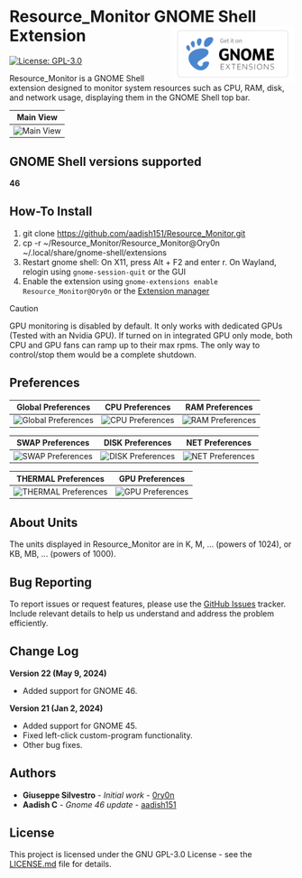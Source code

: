 [ego]: https://extensions.gnome.org/extension/1634/resource-monitor/

# Resource_Monitor GNOME Shell Extension [<img src="https://raw.githubusercontent.com/andyholmes/gnome-shell-extensions-badge/master/get-it-on-ego.svg?sanitize=true" alt="Get it on GNOME Extensions" height="100" align="right">][ego]
[![License: GPL-3.0](https://img.shields.io/badge/License-GPL--3.0-blue.svg)](https://opensource.org/licenses/GPL-3.0)

Resource_Monitor is a GNOME Shell extension designed to monitor system resources such as CPU, RAM, disk, and network usage, displaying them in the GNOME Shell top bar.

| Main View           |
| ------------------- |
| ![Main View](/images/main.png) |

## GNOME Shell versions supported
**46**

## How-To Install

1. git clone https://github.com/aadish151/Resource_Monitor.git
2. cp -r ~/Resource_Monitor/Resource_Monitor@Ory0n ~/.local/share/gnome-shell/extensions
3. Restart gnome shell: On X11, press Alt + F2 and enter r. On Wayland, relogin using ```gnome-session-quit``` or the GUI
4. Enable the extension using ```gnome-extensions enable Resource_Monitor@Ory0n``` or the [Extension manager](https://github.com/mjakeman/extension-manager)

> [!CAUTION]
> GPU monitoring is disabled by default. It only works with dedicated GPUs (Tested with an Nvidia GPU). If turned on in integrated GPU only mode, both CPU and GPU fans can ramp up to their max rpms. The only way to control/stop them would be a complete shutdown.

## Preferences

| Global Preferences | CPU Preferences | RAM Preferences |
| ------------------- | --------------- | --------------- |
| ![Global Preferences](/images/global.png) | ![CPU Preferences](/images/cpu.png) | ![RAM Preferences](/images/ram.png) |

| SWAP Preferences | DISK Preferences | NET Preferences |
| ------------------- | ------------------- | ------------------- |
| ![SWAP Preferences](/images/swap.png) | ![DISK Preferences](/images/disk.png) | ![NET Preferences](/images/net.png) |

| THERMAL Preferences | GPU Preferences |
| ------------------- | ------------------- |
| ![THERMAL Preferences](/images/thermal.png) | ![GPU Preferences](/images/gpu.png) |

## About Units

The units displayed in Resource_Monitor are in K, M, ... (powers of 1024), or KB, MB, ... (powers of 1000).

## Bug Reporting

To report issues or request features, please use the [GitHub Issues](../../issues) tracker. Include relevant details to help us understand and address the problem efficiently.

## Change Log

**Version 22 (May 9, 2024)**
- Added support for GNOME 46.

**Version 21 (Jan 2, 2024)**
- Added support for GNOME 45.
- Fixed left-click custom-program functionality.
- Other bug fixes.

## Authors

- **Giuseppe Silvestro** - *Initial work* - [0ry0n](https://github.com/0ry0n)
- **Aadish C** - *Gnome 46 update* - [aadish151](https://github.com/aadish151)

## License

This project is licensed under the GNU GPL-3.0 License - see the [LICENSE.md](/LICENSE) file for details.
